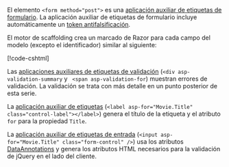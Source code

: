 El elemento `<form method="post">` es una [aplicación auxiliar de etiquetas de formulario](xref:mvc/views/working-with-forms#the-form-tag-helper). La aplicación auxiliar de etiquetas de formulario incluye automáticamente un [token antifalsificación](xref:security/anti-request-forgery).

El motor de scaffolding crea un marcado de Razor para cada campo del modelo (excepto el identificador) similar al siguiente:

[!code-cshtml[](../../tutorials/razor-pages/razor-pages-start/snapshot_sample/RazorPagesMovie/Pages/Movies/Create.cshtml?range=15-20)]

Las [aplicaciones auxiliares de etiquetas de validación](xref:mvc/views/working-with-forms#the-validation-tag-helpers) (`<div asp-validation-summary` y ` <span asp-validation-for`) muestran errores de validación. La validación se trata con más detalle en un punto posterior de esta serie.

La [aplicación auxiliar de etiquetas](xref:mvc/views/working-with-forms#the-label-tag-helper) (`<label asp-for="Movie.Title" class="control-label"></label>`) genera el título de la etiqueta y el atributo `for` para la propiedad `Title`.

La [aplicación auxiliar de etiquetas de entrada](xref:mvc/views/working-with-forms) (`<input asp-for="Movie.Title" class="form-control" />`) usa los atributos [DataAnnotations](/aspnet/mvc/overview/older-versions/mvc-music-store/mvc-music-store-part-6) y genera los atributos HTML necesarios para la validación de jQuery en el lado del cliente.
